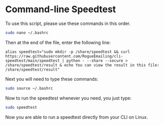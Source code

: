 # Command-line Speedtest

To use this script, please use these commands in this order.
```bash
sudo nano ~/.bashrc
```
Then at the end of the file, enter the following line:
```
alias speedtest="sudo mkdir -p /share/speedtest && curl https://raw.githubusercontent.com/RogueEmailing/cli-speedtest/main/speedtest | python - --share --secure > /share/speedtest/result & echo You can view the result in this file: /share/speedtest/result"
```
Next you will need to type these commands:
```bash
sudo source ~/.bashrc
```
Now to run the speedtest whenever you need, you just type:
```bash
sudo speedtest
```
Now you are able to run a speedtest directly from your CLI on Linux.
